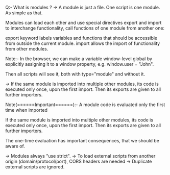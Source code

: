Q:- What is modules ?
-> A module is just a file. One script is one module. As simple as that.

Modules can load each other and use special directives export and import to interchange functionality, call functions of one module from another one:

export keyword labels variables and functions that should be accessible from outside the current module.
import allows the import of functionality from other modules.

Note:- In the browser, we can make a variable window-level global by explicitly assigning it to a window property, e.g. window.user = "John".

Then all scripts will see it, both with type="module" and without it.

-> If the same module is imported into multiple other modules, its code is executed only once, upon the first import. Then its exports are given to all further importers.

Note(======Important======):- A module code is evaluated only the first time when imported

If the same module is imported into multiple other modules, its code is executed only once, upon the first import. Then its exports are given to all further importers.

The one-time evaluation has important consequences, that we should be aware of.

-> Modules always "use strict".
-> To load external scripts from another origin (domain/protocol/port), CORS headers are needed
-> Duplicate external scripts are ignored.
